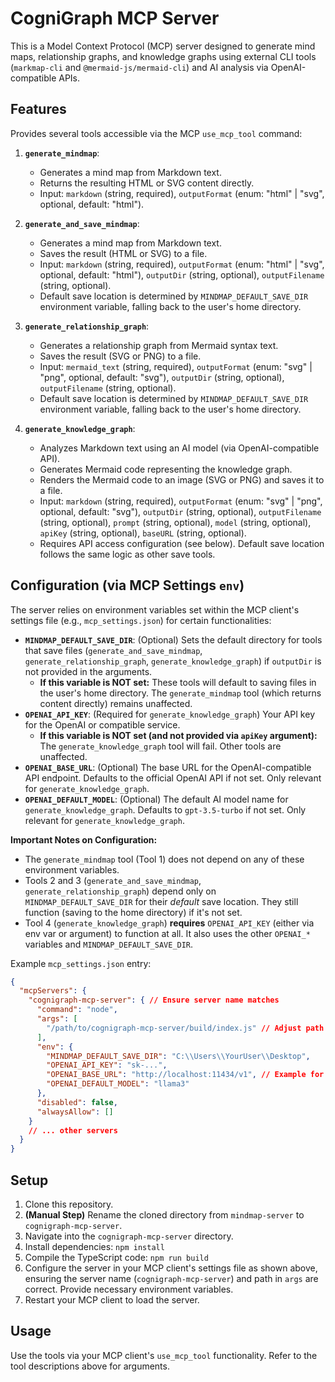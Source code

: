 # CogniGraph MCP Server

This is a Model Context Protocol (MCP) server designed to generate mind maps, relationship graphs, and knowledge graphs using external CLI tools (`markmap-cli` and `@mermaid-js/mermaid-cli`) and AI analysis via OpenAI-compatible APIs.

## Features

Provides several tools accessible via the MCP `use_mcp_tool` command:

1.  **`generate_mindmap`**:
    *   Generates a mind map from Markdown text.
    *   Returns the resulting HTML or SVG content directly.
    *   Input: `markdown` (string, required), `outputFormat` (enum: "html" | "svg", optional, default: "html").

2.  **`generate_and_save_mindmap`**:
    *   Generates a mind map from Markdown text.
    *   Saves the result (HTML or SVG) to a file.
    *   Input: `markdown` (string, required), `outputFormat` (enum: "html" | "svg", optional, default: "html"), `outputDir` (string, optional), `outputFilename` (string, optional).
    *   Default save location is determined by `MINDMAP_DEFAULT_SAVE_DIR` environment variable, falling back to the user's home directory.

3.  **`generate_relationship_graph`**:
    *   Generates a relationship graph from Mermaid syntax text.
    *   Saves the result (SVG or PNG) to a file.
    *   Input: `mermaid_text` (string, required), `outputFormat` (enum: "svg" | "png", optional, default: "svg"), `outputDir` (string, optional), `outputFilename` (string, optional).
    *   Default save location is determined by `MINDMAP_DEFAULT_SAVE_DIR` environment variable, falling back to the user's home directory.

4.  **`generate_knowledge_graph`**:
    *   Analyzes Markdown text using an AI model (via OpenAI-compatible API).
    *   Generates Mermaid code representing the knowledge graph.
    *   Renders the Mermaid code to an image (SVG or PNG) and saves it to a file.
    *   Input: `markdown` (string, required), `outputFormat` (enum: "svg" | "png", optional, default: "svg"), `outputDir` (string, optional), `outputFilename` (string, optional), `prompt` (string, optional), `model` (string, optional), `apiKey` (string, optional), `baseURL` (string, optional).
    *   Requires API access configuration (see below). Default save location follows the same logic as other save tools.

## Configuration (via MCP Settings `env`)

The server relies on environment variables set within the MCP client's settings file (e.g., `mcp_settings.json`) for certain functionalities:

*   **`MINDMAP_DEFAULT_SAVE_DIR`**: (Optional) Sets the default directory for tools that save files (`generate_and_save_mindmap`, `generate_relationship_graph`, `generate_knowledge_graph`) if `outputDir` is not provided in the arguments.
    *   **If this variable is NOT set:** These tools will default to saving files in the user's home directory. The `generate_mindmap` tool (which returns content directly) remains unaffected.
*   **`OPENAI_API_KEY`**: (Required for `generate_knowledge_graph`) Your API key for the OpenAI or compatible service.
    *   **If this variable is NOT set (and not provided via `apiKey` argument):** The `generate_knowledge_graph` tool will fail. Other tools are unaffected.
*   **`OPENAI_BASE_URL`**: (Optional) The base URL for the OpenAI-compatible API endpoint. Defaults to the official OpenAI API if not set. Only relevant for `generate_knowledge_graph`.
*   **`OPENAI_DEFAULT_MODEL`**: (Optional) The default AI model name for `generate_knowledge_graph`. Defaults to `gpt-3.5-turbo` if not set. Only relevant for `generate_knowledge_graph`.

**Important Notes on Configuration:**
*   The `generate_mindmap` tool (Tool 1) does not depend on any of these environment variables.
*   Tools 2 and 3 (`generate_and_save_mindmap`, `generate_relationship_graph`) depend only on `MINDMAP_DEFAULT_SAVE_DIR` for their *default* save location. They still function (saving to the home directory) if it's not set.
*   Tool 4 (`generate_knowledge_graph`) **requires** `OPENAI_API_KEY` (either via env var or argument) to function at all. It also uses the other `OPENAI_*` variables and `MINDMAP_DEFAULT_SAVE_DIR`.

Example `mcp_settings.json` entry:

```json
{
  "mcpServers": {
    "cognigraph-mcp-server": { // Ensure server name matches
      "command": "node",
      "args": [
        "/path/to/cognigraph-mcp-server/build/index.js" // Adjust path accordingly
      ],
      "env": {
        "MINDMAP_DEFAULT_SAVE_DIR": "C:\\Users\\YourUser\\Desktop",
        "OPENAI_API_KEY": "sk-...",
        "OPENAI_BASE_URL": "http://localhost:11434/v1", // Example for local Ollama
        "OPENAI_DEFAULT_MODEL": "llama3"
      },
      "disabled": false,
      "alwaysAllow": []
    }
    // ... other servers
  }
}
```

## Setup

1.  Clone this repository.
2.  **(Manual Step)** Rename the cloned directory from `mindmap-server` to `cognigraph-mcp-server`.
3.  Navigate into the `cognigraph-mcp-server` directory.
4.  Install dependencies: `npm install`
5.  Compile the TypeScript code: `npm run build`
6.  Configure the server in your MCP client's settings file as shown above, ensuring the server name (`cognigraph-mcp-server`) and path in `args` are correct. Provide necessary environment variables.
7.  Restart your MCP client to load the server.

## Usage

Use the tools via your MCP client's `use_mcp_tool` functionality. Refer to the tool descriptions above for arguments.